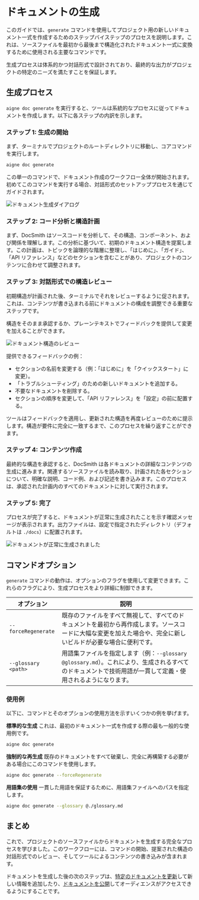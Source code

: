 # ドキュメントの生成

このガイドでは、`generate` コマンドを使用してプロジェクト用の新しいドキュメント一式を作成するためのステップバイステップのプロセスを説明します。これは、ソースファイルを最初から最後まで構造化されたドキュメント一式に変換するために使用される主要なコマンドです。

生成プロセスは体系的かつ対話形式で設計されており、最終的な出力がプロジェクトの特定のニーズを満たすことを保証します。

## 生成プロセス

`aigne doc generate` を実行すると、ツールは系統的なプロセスに従ってドキュメントを作成します。以下に各ステップの内訳を示します。

### ステップ 1: 生成の開始

まず、ターミナルでプロジェクトのルートディレクトリに移動し、コアコマンドを実行します。

```bash title="ターミナル" icon=lucide:terminal
aigne doc generate
```

この単一のコマンドで、ドキュメント作成のワークフロー全体が開始されます。初めてこのコマンドを実行する場合、対話形式のセットアッププロセスを通じてガイドされます。

![ドキュメント生成ダイアログ](https://docsmith.aigne.io/image-bin/uploads/d409b85c2c7760778c18251e06d997d9.png)

### ステップ 2: コード分析と構造計画

まず、DocSmith はソースコードを分析して、その構造、コンポーネント、および関係を理解します。この分析に基づいて、初期のドキュメント構造を提案します。この計画は、トピックを論理的な階層に整理し、「はじめに」、「ガイド」、「API リファレンス」などのセクションを含むことがあり、プロジェクトのコンテンツに合わせて調整されます。

### ステップ 3: 対話形式での構造レビュー

初期構造が計画された後、ターミナルでそれをレビューするように促されます。これは、コンテンツが書き込まれる前にドキュメントの構成を調整できる重要なステップです。

構造をそのまま承認するか、プレーンテキストでフィードバックを提供して変更を加えることができます。

![ドキュメント構造のレビュー](https://docsmith.aigne.io/image-bin/uploads/c530510525d8041c304d9c0258169904.png)

提供できるフィードバックの例：

*   セクションの名前を変更する（例：「はじめに」を「クイックスタート」に変更）。
*   「トラブルシューティング」のための新しいドキュメントを追加する。
*   不要なドキュメントを削除する。
*   セクションの順序を変更して、「API リファレンス」を「設定」の前に配置する。

ツールはフィードバックを適用し、更新された構造を再度レビューのために提示します。構造が要件に完全に一致するまで、このプロセスを繰り返すことができます。

### ステップ 4: コンテンツ作成

最終的な構造を承認すると、DocSmith は各ドキュメントの詳細なコンテンツの生成に進みます。関連するソースファイルを読み取り、計画された各セクションについて、明確な説明、コード例、および記述を書き込みます。このプロセスは、承認された計画内のすべてのドキュメントに対して実行されます。

### ステップ 5: 完了

プロセスが完了すると、ドキュメントが正常に生成されたことを示す確認メッセージが表示されます。出力ファイルは、設定で指定されたディレクトリ（デフォルトは `./docs`）に配置されます。

![ドキュメントが正常に生成されました](https://docsmith.aigne.io/image-bin/uploads/19c72054cd662d51259e8f668571891e.png)

## コマンドオプション

`generate` コマンドの動作は、オプションのフラグを使用して変更できます。これらのフラグにより、生成プロセスをより詳細に制御できます。

| オプション | 説明 |
| --------------------- | ------------------------------------------------------------------------------------------------------------------------------------------------------------------------- |
| `--forceRegenerate` | 既存のファイルをすべて無視して、すべてのドキュメントを最初から再作成します。ソースコードに大幅な変更を加えた場合や、完全に新しいビルドが必要な場合に便利です。 |
| `--glossary <path>` | 用語集ファイルを指定します（例：`--glossary @glossary.md`）。これにより、生成されるすべてのドキュメントで技術用語が一貫して定義・使用されるようになります。 |

### 使用例

以下に、コマンドとそのオプションの使用方法を示すいくつかの例を挙げます。

**標準的な生成**
これは、最初のドキュメント一式を作成する際の最も一般的な使用例です。
```bash title="ターミナル" icon=lucide:terminal
aigne doc generate
```

**強制的な再生成**
既存のドキュメントをすべて破棄し、完全に再構築する必要がある場合にこのコマンドを使用します。
```bash title="ターミナル" icon=lucide:terminal
aigne doc generate --forceRegenerate
```

**用語集の使用**
一貫した用語を保証するために、用語集ファイルへのパスを指定します。
```bash title="ターミナル" icon=lucide:terminal
aigne doc generate --glossary @./glossary.md
```

## まとめ

これで、プロジェクトのソースファイルからドキュメントを生成する完全なプロセスを学びました。このワークフローには、コマンドの開始、提案された構造の対話形式でのレビュー、そしてツールによるコンテンツの書き込みが含まれます。

ドキュメントを生成した後の次のステップは、[特定のドキュメントを更新](./guides-updating-documentation.md)して新しい情報を追加したり、[ドキュメントを公開](./guides-publishing-your-docs.md)してオーディエンスがアクセスできるようにすることです。